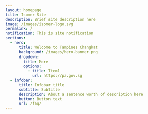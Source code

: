 ```yaml
---
layout: homepage
title: Isomer Site
description: Brief site description here
image: /images/isomer-logo.svg
permalink: /
notification: This is site notification
sections:
  - hero:
      title: Welcome to Tampines Changkat
      background: /images/hero-banner.png
      dropdown:
        title: More
        options:
          - title: Item1
            url: https://pa.gov.sg
  - infobar:
      title: Infobar title
      subtitle: Subtitle
      description: About a sentence worth of description here
      button: Button text
      url: /faq/
---
```

